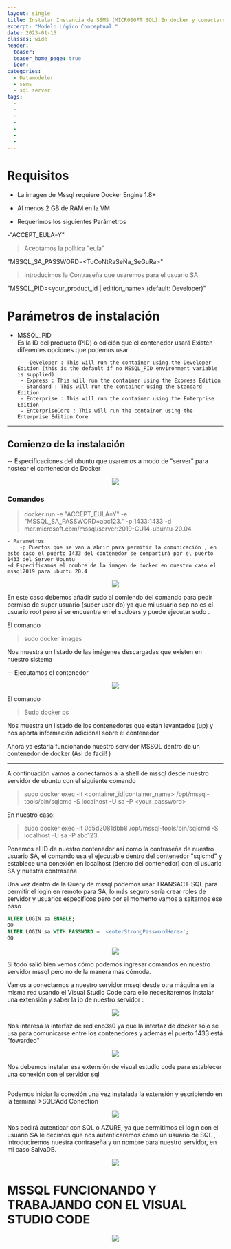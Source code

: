 ```yaml
---
layout: single
title: Instalar Instancia de SSMS (MICROSOFT SQL) En docker y conectarnos por visual Studio
excerpt: "Modelo Lógico Conceptual."
date: 2023-01-15
classes: wide
header:
  teaser: 
  teaser_home_page: true
  icon: 
categories:
  - Datamodeler
  - ssms
  - sql server
tags:
  - 
  - 
  - 
  - 
  - 
  - 
  - 
---
```





# Requisitos
* La imagen de Mssql requiere Docker Engine 1.8+ 

* Al menos 2 GB de RAM en la VM

* Requerimos los siguientes Parámetros 

-"ACCEPT_EULA=Y"

> Aceptamos la política "eula"


"MSSQL_SA_PASSWORD=<TuCoNtRaSeÑa_SeGuRa>"

> Introducimos la Contraseña que usaremos para el usuario SA

"MSSQL_PID=<your_product_id | edition_name> (default: Developer)"


# Parámetros de instalación

* MSSQL_PID  
Es la ID del producto (PID) o edición que el contenedor usará 
Existen diferentes opciones que podemos usar :

         -Developer : This will run the container using the Developer Edition (this is the default if no MSSQL_PID environment variable is supplied)
       - Express : This will run the container using the Express Edition
       - Standard : This will run the container using the Standard Edition
       - Enterprise : This will run the container using the Enterprise Edition
       - EnterpriseCore : This will run the container using the Enterprise Edition Core



---
## Comienzo de la instalación
-- Especificaciones del ubuntu que usaremos a modo de "server" para hostear el contenedor de Docker 

<p align="center">
<img src="/ProyectoBD/assets/images/Dockersql2/1.PNG">
</p>



### Comandos 

> docker run -e "ACCEPT_EULA=Y" -e "MSSQL_SA_PASSWORD=abc123." -p 1433:1433 -d mcr.microsoft.com/mssql/server:2019-CU14-ubuntu-20.04

    - Parametros
        -p Puertos que se van a abrir para permitir la comunicación , en este caso el puerto 1433 del contenedor se compartirá por el puerto 1433 del Server Ubuntu
    -d Especificamos el nombre de la imagen de docker en nuestro caso el mssql2019 para ubuntu 20.4

<p align="center">
<img src="/ProyectoBD/assets/images/Dockersql2/2.PNG">
</p>

En este caso debemos añadir sudo al comiendo del comando para pedir permiso de super usuario (super user do) ya que mi usuario scp no es el usuario root pero si se encuentra en el sudoers y puede ejecutar sudo .

El comando 
> sudo docker images

Nos muestra un listado de las imágenes descargadas que existen en nuestro sistema

--
Ejecutamos el contenedor 

<p align="center">
<img src="/ProyectoBD/assets/images/Dockersql2/3.PNG">
</p>

El comando
> Sudo docker ps 

Nos muestra un listado de los contenedores que están levantados (up) y nos aporta información adicional sobre el contenedor 

Ahora ya estaría funcionando nuestro servidor MSSQL dentro de un contenedor de docker (Asi de facil! )

---

A continuación vamos a conectarnos a la shell de mssql desde nuestro servidor de ubuntu con el siguiente comando 

> sudo docker exec -it <container_id|container_name> /opt/mssql-tools/bin/sqlcmd -S localhost -U sa -P <your_password>

En nuestro caso:

> sudo docker exec -it 0d5d2081dbb8 /opt/mssql-tools/bin/sqlcmd -S localhost -U sa -P abc123. 

Ponemos el ID de nuestro contenedor así como la contraseña de nuestro usuario SA, el comando usa el ejecutable dentro del contenedor "sqlcmd" y establece una conexión en localhost (dentro del contenedor) con el usuario SA y nuestra contraseña

Una vez dentro de la Query de mssql podemos usar TRANSACT-SQL para permitir el login en remoto para SA, lo más seguro sería crear roles de servidor y usuarios específicos pero por el momento vamos a saltarnos ese paso

```sql
ALTER LOGIN sa ENABLE;
GO
ALTER LOGIN sa WITH PASSWORD = '<enterStrongPasswordHere>';
GO

```

<p align="center">
<img src="/ProyectoBD/assets/images/Dockersql2/4.PNG">
</p>

Si todo salió bien vemos cómo podemos ingresar comandos en nuestro servidor mssql pero no de la manera más cómoda.

Vamos a conectarnos a nuestro servidor mssql desde otra máquina en la misma red usando el Visual Studio Code para ello necesitaremos instalar una extensión y saber la ip de nuestro servidor :

<p align="center">
<img src="/ProyectoBD/assets/images/Dockersql2/5.PNG">
</p>
Nos interesa la interfaz de red enp3s0 ya que la interfaz de docker sólo se usa para comunicarse entre los contenedores y además el puerto 1433 está "fowarded"


<p align="center">
<img src="/ProyectoBD/assets/images/Dockersql2/6.PNG">
</p>

Nos debemos instalar esa extensión de visual estudio code para establecer una conexión con el servidor sql 

---

Podemos iniciar la conexión una vez instalada la extensión y escribiendo en la terminal >SQL:Add Conection 



<p align="center">
<img src="/ProyectoBD/assets/images/Dockersql2/7.PNG">
</p>
Nos pedirá autenticar con SQL o AZURE, ya que permitimos el login con el usuario SA le decimos que nos autenticaremos cómo un usuario de SQL , introduciremos nuestra contraseña y un nombre para nuestro servidor, en mi caso SalvaDB.




<p align="center">
<img src="/ProyectoBD/assets/images/Dockersql2/8.PNG">
</p>



# MSSQL FUNCIONANDO Y TRABAJANDO CON EL VISUAL STUDIO CODE 

<p align="center">
<img src="/ProyectoBD/assets/images/Dockersql2/9.PNG">
</p>